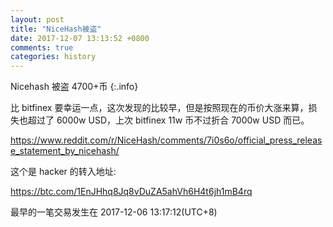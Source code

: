 ```yaml
---
layout: post
title: "NiceHash被盗"
date: 2017-12-07 13:13:52 +0800
comments: true
categories: history
---
```


Nicehash 被盗 4700+币
{:.info}

比 bitfinex 要幸运一点，这次发现的比较早，但是按照现在的币价大涨来算，损失也超过了 6000w USD，上次 bitfinex 11w 币不过折合 7000w USD 而已。

https://www.reddit.com/r/NiceHash/comments/7i0s6o/official_press_release_statement_by_nicehash/

这个是 hacker 的转入地址:

https://btc.com/1EnJHhq8Jq8vDuZA5ahVh6H4t6jh1mB4rq

最早的一笔交易发生在 2017-12-06 13:17:12(UTC+8)
